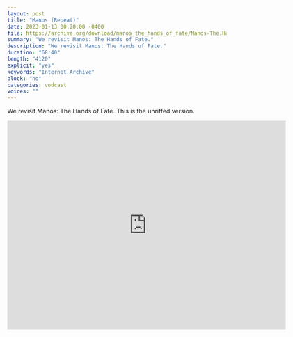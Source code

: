 ```yaml
---
layout: post
title: "Manos (Repeat)"
date: 2023-01-13 00:20:00 -0400
file: https://archive.org/download/manos_the_hands_of_fate/Manos-The.Hands.of.Fate.mp4
summary: "We revisit Manos: The Hands of Fate."
description: "We revisit Manos: The Hands of Fate."
duration: "68:40"
length: "4120"
explicit: "yes" 
keywords: "Internet Archive"
block: "no" 
categories: vodcast
voices: ""
---
```


We revisit Manos: The Hands of Fate.  This is the unriffed version.

<iframe src="https://archive.org/embed/manos_the_hands_of_fate" width="640" height="480" frameborder="0" webkitallowfullscreen="true" mozallowfullscreen="true" allowfullscreen></iframe>
